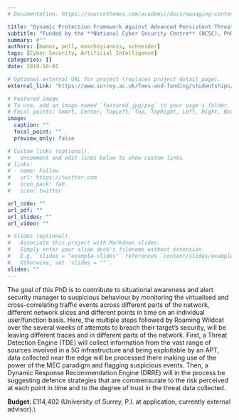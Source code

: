 ```yaml
---
# Documentation: https://sourcethemes.com/academic/docs/managing-content/

title: "Dynamic Protection Framework Against Advanced Persistent Threats in 5G Networks"
subtitle: "Funded by the **National Cyber Security Centre** (NCSC), PhD studentship, 2019-2022."
summary: #""
authors: [manos, pell, moschoyiannis, schneider]
tags: [Cyber Security, Artificial Intelligence]
categories: []
date: 2019-10-01

# Optional external URL for project (replaces project detail page).
external_link: "https://www.surrey.ac.uk/fees-and-funding/studentships/dynamic-protection-framework-against-advanced-persistent-threats-5g"

# Featured image
# To use, add an image named `featured.jpg/png` to your page's folder.
# Focal points: Smart, Center, TopLeft, Top, TopRight, Left, Right, BottomLeft, Bottom, BottomRight.
image:
  caption: ""
  focal_point: ""
  preview_only: false

# Custom links (optional).
#   Uncomment and edit lines below to show custom links.
# links:
# - name: Follow
#   url: https://twitter.com
#   icon_pack: fab
#   icon: twitter

url_code: ""
url_pdf: ""
url_slides: ""
url_video: ""

# Slides (optional).
#   Associate this project with Markdown slides.
#   Simply enter your slide deck's filename without extension.
#   E.g. `slides = "example-slides"` references `content/slides/example-slides.md`.
#   Otherwise, set `slides = ""`.
slides: ""
---
```

The goal of this PhD is to contribute to situational awareness and alert security manager to suspicious behaviour by monitoring the virtualised and cross-correlating traffic events across different parts of the network, different network slices and different points in time on an individual user/function basis. Here, the multiple steps followed by Roaming Wildcat over the several weeks of attempts to breach their target’s security, will be leaving different traces and in different parts of the network. First, a Threat Detection Engine (TDE) will collect information from the vast range of sources involved in a 5G infrastructure and being exploitable by an APT, data collected near the edge will be processed there making use of the power of the MEC paradigm and flagging suspicious events. Then, a Dynamic Response Recommendation Engine (DRRE) will in the process be suggesting defence strategies that are commensurate to the risk perceived at each point in time and to the degree of trust in the threat data collected.

**Budget**: £114,402 (University of Surrey, P.I. at application, currently external advisor).\
